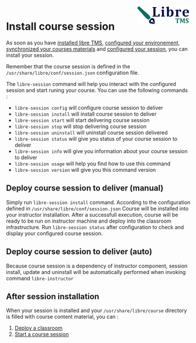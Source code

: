 <img align="right" height="50" src="https://raw.githubusercontent.com/startxfr/libre/dev/docs/assets/logo.svg?sanitize=true">

# Install course session

As soon as you have [installed libre TMS](installer.md), [configured your environement](libre-configure.md),
 [synchronized your courses materials](libre-repository.md) and
 [configured your session](session-config.md), you can install your session. 

Remember that the course session is defined in the `/usr/share/libre/conf/session.json` configuration file.

The `libre-session` command will help you interact with the configured session and start runing your course. 
You can use the following commands :

* `libre-session config`     will configure course session to deliver
* `libre-session install`    will install course session to deliver
* `libre-session start`      will start delivering course session
* `libre-session stop`       will stop delivering course session
* `libre-session uninstall`  will uninstall course session delivered
* `libre-session status`     will give you status of your course session to deliver
* `libre-session info`       will give you information about your course session to deliver
* `libre-session usage`      will help you find how to use this command
* `libre-session version`    will give you this command version

## Deploy course session to deliver (manual)

Simply run `libre-session install` command. According to the configuration defined in `/usr/share/libre/conf/session.json` 
Course will be installed into your instructor installation. 
After a successfull execution, course will be ready to be run on instructor machine and deploy into the 
classroom infrastructure. 
Run `libre-session status` after configuration to check and display your configured course session.

## Deploy course session to deliver (auto)

Because course session is a dependency of instructor component, session install, update and 
uninstall will be automatically performed when invoking command `libre-instructor`


## After session installation

When your session is installed and your `/usr/share/libre/course` directory is filled with course content material, you can :

1. [Deploy a classroom](classroom-deploy.md)
2. [Start a course session](session-start.md)
